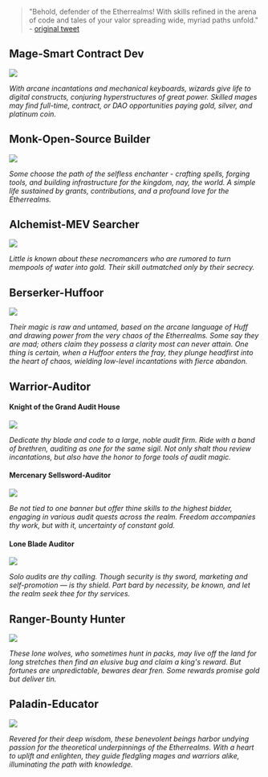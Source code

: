 
> "Behold, defender of the Etherrealms! With skills refined in the arena of code and tales of your valor spreading wide, myriad paths unfold." - [original tweet](https://twitter.com/devtooligan/status/1695278754300621236?s=20)



## Mage-Smart Contract Dev

![](assets/mage.jpeg)

*With arcane incantations and mechanical keyboards, wizards give life to digital constructs, conjuring hyperstructures of great power.  Skilled mages may find full-time, contract, or DAO opportunities paying gold, silver, and platinum coin.*

## Monk-Open-Source Builder

![](assets/monk.jpeg)

*Some choose the path of the selfless enchanter - crafting spells, forging tools, and building infrastructure for the kingdom, nay, the world. A simple life sustained by grants, contributions, and a profound love for the Etherrealms.*

## Alchemist-MEV Searcher

![](assets/alchemist.jpeg)

*Little is known about these necromancers who are rumored to turn mempools of water into gold. Their skill outmatched only by their secrecy.*

## Berserker-Huffoor

![](assets/berserker.jpeg)

*Their magic is raw and untamed, based on the arcane language of Huff and drawing power from the very chaos of the Etherrealms. Some say they are mad; others claim they possess a clarity most can never attain. One thing is certain, when a Huffoor enters the fray, they plunge headfirst into the heart of chaos, wielding low-level incantations with fierce abandon.*

## Warrior-Auditor

#### Knight of the Grand Audit House

![](assets/knights.jpeg)

*Dedicate thy blade and code to a large, noble audit firm. Ride with a band of brethren, auditing as one for the same sigil. Not only shalt thou review incantations, but also have the honor to forge tools of audit magic.*

#### Mercenary Sellsword-Auditor

![](assets/sellsword.jpeg)

*Be not tied to one banner but offer thine skills to the highest bidder, engaging in various audit quests across the realm. Freedom accompanies thy work, but with it, uncertainty of constant gold.*

#### Lone Blade Auditor

![](assets/solo.jpeg)

*Solo audits are thy calling. Though security is thy sword, marketing and self-promotion — is thy shield. Part bard by necessity, be known, and let the realm seek thee for thy services.*


## Ranger-Bounty Hunter

![](assets/wolf.jpeg)

*These lone wolves, who sometimes hunt in packs, may live off the land for long stretches then find an elusive bug and claim a king's reward. But fortunes are unpredictable, bewares dear fren.  Some rewards promise gold but deliver tin.*

## Paladin-Educator

![](assets/palladin.jpeg)

*Revered for their deep wisdom, these benevolent beings harbor undying passion for the theoretical underpinnings of the Etherrealms. With a heart to uplift and enlighten, they guide fledgling mages and warriors alike, illuminating the path with knowledge.*
